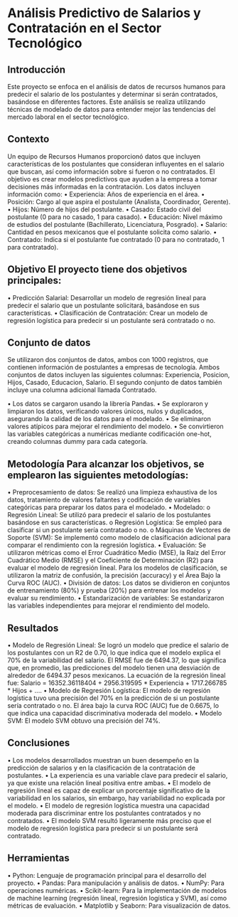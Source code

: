 # Análisis Predictivo de Salarios y Contratación en el Sector Tecnológico

## Introducción 

Este proyecto se enfoca en el análisis de datos de recursos humanos para predecir el salario de los postulantes y determinar si serán contratados, basándose en diferentes factores. Este análisis se realiza utilizando técnicas de modelado de datos para entender mejor las tendencias del mercado laboral en el sector tecnológico.

## Contexto 

Un equipo de Recursos Humanos proporcionó datos que incluyen características de los postulantes que consideran influyentes en el salario que buscan, así como información sobre si fueron o no contratados. El objetivo es crear modelos predictivos que ayuden a la empresa a tomar decisiones más informadas en la contratación. Los datos incluyen información como:
•	Experiencia: Años de experiencia en el área.
•	Posición: Cargo al que aspira el postulante (Analista, Coordinador, Gerente).
•	Hijos: Número de hijos del postulante.
•	Casado: Estado civil del postulante (0 para no casado, 1 para casado).
•	Educación: Nivel máximo de estudios del postulante (Bachillerato, Licenciatura, Posgrado).
•	Salario: Cantidad en pesos mexicanos que el postulante solicita como salario.
•	Contratado: Indica si el postulante fue contratado (0 para no contratado, 1 para contratado).

## Objetivo El proyecto tiene dos objetivos principales:

•	Predicción Salarial: Desarrollar un modelo de regresión lineal para predecir el salario que un postulante solicitará, basándose en sus características.
•	Clasificación de Contratación: Crear un modelo de regresión logística para predecir si un postulante será contratado o no.

## Conjunto de datos 

Se utilizaron dos conjuntos de datos, ambos con 1000 registros, que contienen información de postulantes a empresas de tecnología. Ambos conjuntos de datos incluyen las siguientes columnas: Experiencia, Posicion, Hijos, Casado, Educacion, Salario. El segundo conjunto de datos también incluye una columna adicional llamada Contratado.

•	Los datos se cargaron usando la librería Pandas.
•	Se exploraron y limpiaron los datos, verificando valores únicos, nulos y duplicados, asegurando la calidad de los datos para el modelado.
•	Se eliminaron valores atípicos para mejorar el rendimiento del modelo.
•	Se convirtieron las variables categóricas a numéricas mediante codificación one-hot, creando columnas dummy para cada categoría.

## Metodología Para alcanzar los objetivos, se emplearon las siguientes metodologías:

•	Preprocesamiento de datos: Se realizó una limpieza exhaustiva de los datos, tratamiento de valores faltantes y codificación de variables categóricas para preparar los datos para el modelado.
•	Modelado: 
o	Regresión Lineal: Se utilizó para predecir el salario de los postulantes basándose en sus características.
o	Regresión Logística: Se empleó para clasificar si un postulante sería contratado o no.
o	Máquinas de Vectores de Soporte (SVM): Se implementó como modelo de clasificación adicional para comparar el rendimiento con la regresión logística.
•	Evaluación: Se utilizaron métricas como el Error Cuadrático Medio (MSE), la Raíz del Error Cuadrático Medio (RMSE) y el Coeficiente de Determinación (R2) para evaluar el modelo de regresión lineal. Para los modelos de clasificación, se utilizaron la matriz de confusión, la precisión (accuracy) y el Área Bajo la Curva ROC (AUC).
•	División de datos: Los datos se dividieron en conjuntos de entrenamiento (80%) y prueba (20%) para entrenar los modelos y evaluar su rendimiento.
•	Estandarización de variables: Se estandarizaron las variables independientes para mejorar el rendimiento del modelo.

## Resultados

•	Modelo de Regresión Lineal: Se logró un modelo que predice el salario de los postulantes con un R2 de 0.70, lo que indica que el modelo explica el 70% de la variabilidad del salario. El RMSE fue de 6494.37, lo que significa que, en promedio, las predicciones del modelo tienen una desviación de alrededor de 6494.37 pesos mexicanos. La ecuación de la regresión lineal fue: Salario = 16352.36118404 + 2956.319595 * Experiencia + 1717.266785 * Hijos + ....
•	Modelo de Regresión Logística: El modelo de regresión logística tuvo una precisión del 70% en la predicción de si un postulante sería contratado o no. El área bajo la curva ROC (AUC) fue de 0.6675, lo que indica una capacidad discriminativa moderada del modelo.
•	Modelo SVM: El modelo SVM obtuvo una precisión del 74%.

## Conclusiones

•	Los modelos desarrollados muestran un buen desempeño en la predicción de salarios y en la clasificación de la contratación de postulantes.
•	La experiencia es una variable clave para predecir el salario, ya que existe una relación lineal positiva entre ambas.
•	El modelo de regresión lineal es capaz de explicar un porcentaje significativo de la variabilidad en los salarios, sin embargo, hay variabilidad no explicada por el modelo.
•	El modelo de regresión logística muestra una capacidad moderada para discriminar entre los postulantes contratados y no contratados.
•	El modelo SVM resultó ligeramente más preciso que el modelo de regresión logística para predecir si un postulante será contratado.

## Herramientas

•	Python: Lenguaje de programación principal para el desarrollo del proyecto.
•	Pandas: Para manipulación y análisis de datos.
•	NumPy: Para operaciones numéricas.
•	Scikit-learn: Para la implementación de modelos de machine learning (regresión lineal, regresión logística y SVM), así como métricas de evaluación.
•	Matplotlib y Seaborn: Para visualización de datos.

